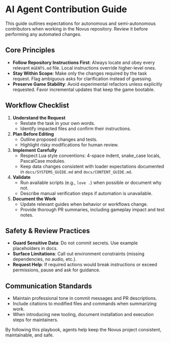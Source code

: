 # AI Agent Contribution Guide

This guide outlines expectations for autonomous and semi-autonomous contributors when working in the Novus repository. Review it before performing any automated changes.

## Core Principles
- **Follow Repository Instructions First**: Always locate and obey every relevant `AGENTS.md` file. Local instructions override higher-level ones.
- **Stay Within Scope**: Make only the changes required by the task request. Flag ambiguous asks for clarification instead of guessing.
- **Preserve Game Stability**: Avoid experimental refactors unless explicitly requested. Favor incremental updates that keep the game bootable.

## Workflow Checklist
1. **Understand the Request**
   - Restate the task in your own words.
   - Identify impacted files and confirm their instructions.
2. **Plan Before Editing**
   - Outline proposed changes and tests.
   - Highlight risky modifications for human review.
3. **Implement Carefully**
   - Respect Lua style conventions: 4-space indent, snake_case locals, PascalCase modules.
   - Keep data changes consistent with loader expectations documented in `docs/SYSTEMS_GUIDE.md` and `docs/CONTENT_GUIDE.md`.
4. **Validate**
   - Run available scripts (e.g., `love .`) when possible or document why not.
   - Describe manual verification steps if automation is unavailable.
5. **Document the Work**
   - Update relevant guides when behavior or workflows change.
   - Provide thorough PR summaries, including gameplay impact and test notes.

## Safety & Review Practices
- **Guard Sensitive Data**: Do not commit secrets. Use example placeholders in docs.
- **Surface Limitations**: Call out environment constraints (missing dependencies, no audio, etc.).
- **Request Help**: If required actions would break instructions or exceed permissions, pause and ask for guidance.

## Communication Standards
- Maintain professional tone in commit messages and PR descriptions.
- Include citations to modified files and commands when summarizing work.
- When introducing new tooling, document installation and execution steps for maintainers.

By following this playbook, agents help keep the Novus project consistent, maintainable, and safe.
